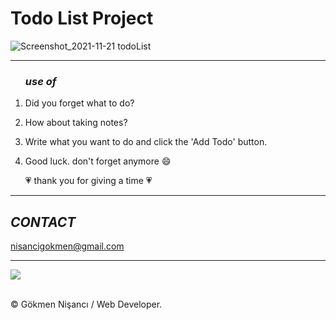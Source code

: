 # Todo List Project

![Screenshot_2021-11-21 todoList](https://user-images.githubusercontent.com/91744618/142746668-be99c9c2-bba3-4170-aef9-149a95a6b03b.png)

<hr>

  <ol>
  
  <h3><i> use of </i></h3> 
  <li>  <p>  Did you forget what to do? </p> </li>
    <li>  <p> How about taking notes? </p> </li>
    <li>  <p> Write what you want to do and click the 'Add Todo' button.  </p> </li>
    <li> <p>  Good luck. don't forget anymore &#128516 </p> </li>
    <p> &#128151 thank you for giving a time &#128151 </p> 
  
  </ol>

<hr>

<h2><i>CONTACT</i></h2>

<a href = "http://www.gmail.com" > nisancigokmen@gmail.com</a> <br>
<hr>
<div>
  
<img src="https://media0.giphy.com/media/jO2VAnKyAtgcSWxxVf/giphy.gif?cid=ecf05e47dxgcnb2o5wr70u7j6jk7kousc54qvgmojcfftlpk&rid=giphy.gif&ct=g">
  
</div><br>

&copy; Gökmen Nişancı / Web Developer.
